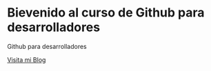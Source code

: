 # Bievenido al curso de Github para desarrolladores

Github para desarrolladores                         

[Visita mi Blog](http://carlossolib.mobi)
